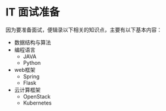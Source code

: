 # IT 面试准备

因为要准备面试，便辑录以下相关的知识点，主要有以下基本内容：
- 数据结构与算法
- 编程语言
    - JAVA
    - Python
- web框架
    - Spring
    - Flask
- 云计算框架
    - OpenStack
    - Kubernetes


